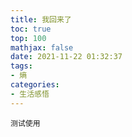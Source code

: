 ```yaml
---
title: 我回来了
toc: true
top: 100
mathjax: false
date: 2021-11-22 01:32:37
tags:
- 熵
categories:
- 生活感悟
---
```

    测试使用

